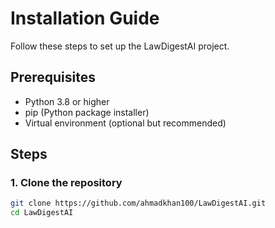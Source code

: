 # Installation Guide

Follow these steps to set up the LawDigestAI project.

## Prerequisites

- Python 3.8 or higher
- pip (Python package installer)
- Virtual environment (optional but recommended)

## Steps

### 1. Clone the repository

```bash
git clone https://github.com/ahmadkhan100/LawDigestAI.git
cd LawDigestAI
